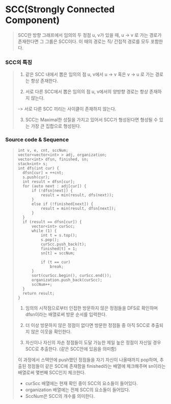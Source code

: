 # SCC(Strongly Connected Component)

> SCC란 방향 그래프에서 임의의 두 정점 u, v가 있을 때, u -> v 로 가는 경로가 존재한다면 그 그룹은 SCC이다. 이 때의 경로는 직/ 간접적 경로를 모두 포함한다.



### SCC의 특징

>1.  같은 SCC 내에서 뽑은 임의의 점 u, v에서 u -> v 혹은 v -> u 로 가는 경로는 항상 존재한다.
>
>2.  서로 다른 SCC에서 뽑은 임의의 점 u, v에서의 양방향 경로는 항상 존재하지 않는다. 
>
>   -> 서로 다른 SCC 끼리는 사이클이 존재하지 않는다.
>
>3.  SCC는 Maximal한 성질을 가지고 있어서 SCC가 형성된다면 형성될 수 있는 가장 큰 집합으로 형성된다.



### Source code & Sequence

>```
>int v, e, cnt, sccNum;
>vector<vector<int> > adj, organization;
>vector<int> dfsn, finished, sn;
>stack<int> s;
>int dfs(int cur) {
>	dfsn[cur] = ++cnt;
>	s.push(cur);
>	int result = dfsn[cur];
>	for (auto next : adj[cur]) {
>		if (!dfsn[next]) {
>			result = min(result, dfs(next));
>		}
>		else if (!finished[next]) {
>			result = min(result, dfsn[next]);
>		}
>	}
>	if (result == dfsn[cur]) {
>		vector<int> curScc;
>		while (1) {
>			int t = s.top();
>			s.pop();
>			curScc.push_back(t);
>			finished[t] = 1;
>			sn[t] = sccNum;
>
>			if (t == cur)
>				break;
>		}
>		sort(curScc.begin(), curScc.end());
>		organization.push_back(curScc);
>		sccNum++;
>	}
>	return result;
>}
>```
>
>1. 임의의 시작점으로부터 인접한 방문하지 않은 정점들을 DFS로 확인하며 dfsn이라는 배열로써 방문 순서를 입력한다.
>
>2. 더 이상 방문하지 않은 정점이 없다면 방문한 정점들 중 아직 SCC로 추출되지 않은 이웃을 확인한다.
>
>3. 자신이나 자신의 자손 정점들이 도달 가능한 제일 높은 정점이 자신일 경우 SCC로 추출한다. (같은 SCC안에 있음을 의미함) 
>
>   이 과정에서 스택안에 push했던 정점들을 자기 자신이 나올때까지 pop하며, 추출된 정점들이 같은 SCC에 존재함을 finished라는 배열에 체크해주며 sn이라는 배열로써 몇번째 SCC인지 체크한다.
>
>* curScc 배열에는 현재 확인 중이 SCC의 요소들이 들어있다.
>* organization 배열에는 전체 SCC의 요소들이 들어있다.
>* SccNum은 SCC의 개수를 의미한다.



